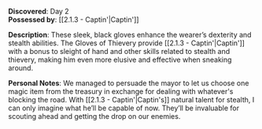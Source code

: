 **Discovered**: Day 2  
**Possessed by**: [[2.1.3 - Captin'|Captin']]

**Description**: These sleek, black gloves enhance the wearer’s dexterity and stealth abilities. The Gloves of Thievery provide [[2.1.3 - Captin'|Captin']] with a bonus to sleight of hand and other skills related to stealth and thievery, making him even more elusive and effective when sneaking around.

**Personal Notes**: We managed to persuade the mayor to let us choose one magic item from the treasury in exchange for dealing with whatever's blocking the road. With [[2.1.3 - Captin'|Captin's]] natural talent for stealth, I can only imagine what he’ll be capable of now. They’ll be invaluable for scouting ahead and getting the drop on our enemies.
